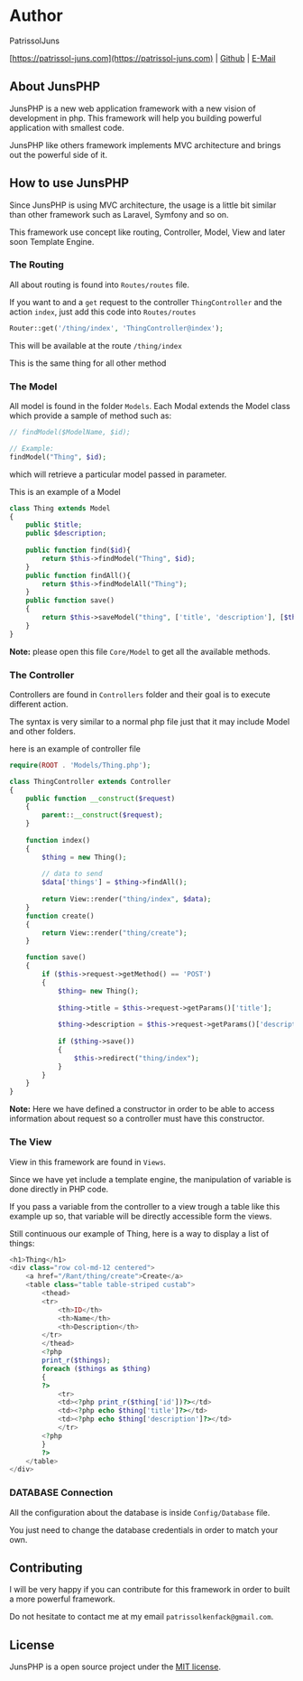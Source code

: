 # Author
PatrissolJuns

[https://patrissol-juns.com](https://patrissol-juns.com) | [Github](https://github.com/PatrissolJuns) | [E-Mail](mailto:patrissolkenfack@gmail)

## About JunsPHP

JunsPHP is a new web application framework with a new vision of development in php. This framework will help you building powerful application with smallest code.

JunsPHP like others framework implements MVC architecture and brings out the powerful side of it.


## How to use JunsPHP

Since JunsPHP is using MVC architecture, the usage is a little bit similar than other framework such as Laravel, Symfony and so on.

This framework use concept like routing, Controller, Model, View and later soon Template Engine.

### The Routing
 
All about routing is found into `Routes/routes` file. 

If you want to and a `get` request to the controller `ThingController` and the action `index`, just add this code into `Routes/routes`

```php
Router::get('/thing/index', 'ThingController@index');
```
This will be available at the route `/thing/index`

This is the same thing for all other method

### The Model

All model is found in the folder `Models`. Each Modal extends the Model class which provide a sample of method such as:

```PHP
// findModel($ModelName, $id);

// Example:
findModel("Thing", $id);
```
which will retrieve a particular model passed in parameter.

This is an example of a Model

```PHP
class Thing extends Model
{
    public $title;
    public $description;
    
    public function find($id){
        return $this->findModel("Thing", $id);
    }
    public function findAll(){
        return $this->findModelAll("Thing");
    }
    public function save()
    {
        return $this->saveModel("thing", ['title', 'description'], [$this->title, $this->description]);
    }
}
```

**Note:** please open this file `Core/Model` to get all the available methods.

### The Controller

Controllers are found in `Controllers` folder and their goal is to execute different action. 

The syntax is very similar to a normal php file just that it may include Model and other folders.

here is an example of controller file

```PHP
require(ROOT . 'Models/Thing.php');

class ThingController extends Controller
{
    public function __construct($request)
    {
        parent::__construct($request);
    }
    
    function index()
    {
        $thing = new Thing();
		
		// data to send
        $data['things'] = $thing->findAll();
        
        return View::render("thing/index", $data);
    }
    function create()
    {
        return View::render("thing/create");
    }

    function save()
    {
        if ($this->request->getMethod() == 'POST')
        {
            $thing= new Thing();
			
            $thing->title = $this->request->getParams()['title'];
			
            $thing->description = $this->request->getParams()['description'];
			
            if ($thing->save())
            {
                $this->redirect("thing/index");
            }
        }
    }
}
```

**Note:** Here we have defined a constructor in order to be able to access information about request so a controller must have this constructor.

### The View

View in this framework are found in `Views`.

Since we have yet include a template engine, the manipulation of variable is done directly in PHP code.

If you pass a variable from the controller to a view trough a table like this example up so, that variable will be directly accessible form the views.

Still continuous our example of Thing, here is a way to display a list of things:

```PHP
<h1>Thing</h1>
<div class="row col-md-12 centered">
    <a href="/Rant/thing/create">Create</a>
    <table class="table table-striped custab">
        <thead>
        <tr>
            <th>ID</th>
            <th>Name</th>
            <th>Description</th>
        </tr>
        </thead>
        <?php
        print_r($things);
        foreach ($things as $thing)
        {
        ?>
            <tr>
            <td><?php print_r($thing['id'])?></td>
            <td><?php echo $thing['title']?></td>
            <td><?php echo $thing['description']?></td>
            </tr>
        <?php
        }
        ?>
    </table>
</div>
```

### DATABASE Connection

All the configuration about the database is inside `Config/Database` file.

You just need to change the database credentials in order to match your own.


## Contributing

I will be very happy if you can contribute for this framework in order to built a more powerful framework.

Do not hesitate to contact me at my email `patrissolkenfack@gmail.com`.

## License

JunsPHP is a open source project under the [MIT license](https://opensource.org/licenses/MIT).